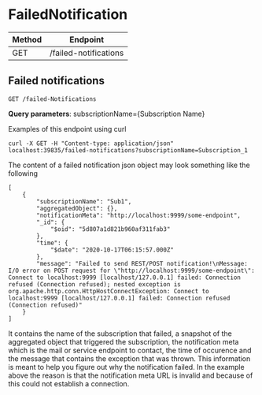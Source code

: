 # FailedNotification

|Method|Endpoint             |
|------|---------------------|
|GET   |/failed-notifications|


## Failed notifications
    GET /failed-Notifications

**Query parameters**:
subscriptionName={Subscription Name}

Examples of this endpoint using curl

    curl -X GET -H "Content-type: application/json" localhost:39835/failed-notifications?subscriptionName=Subscription_1

The content of a failed notification json object may look something like the following

    [
        {
            "subscriptionName": "Sub1",
            "aggregatedObject": {},
            "notificationMeta": "http://localhost:9999/some-endpoint",
            "_id": {
                "$oid": "5d807a1d821b960af311fab3"
            },
            "time": {
                "$date": "2020-10-17T06:15:57.000Z"
            },
            "message": "Failed to send REST/POST notification!\nMessage: I/O error on POST request for \"http://localhost:9999/some-endpoint\": Connect to localhost:9999 [localhost/127.0.0.1] failed: Connection refused (Connection refused); nested exception is org.apache.http.conn.HttpHostConnectException: Connect to localhost:9999 [localhost/127.0.0.1] failed: Connection refused (Connection refused)"
        }
    ]

It contains the name of the subscription that failed, a snapshot of the aggregated object that triggered the subscription, the notification meta which is the mail or service endpoint to contact, the time of occurence and the message that contains the exception that was thrown.
This information is meant to help you figure out why the notification failed. In the example above the reason is that the notification meta URL is invalid and because of this could not establish a connection.